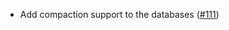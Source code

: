 - Add compaction support to the databases ([\#111](https://github.com/cometbft/cometbft-db/pull/111))
